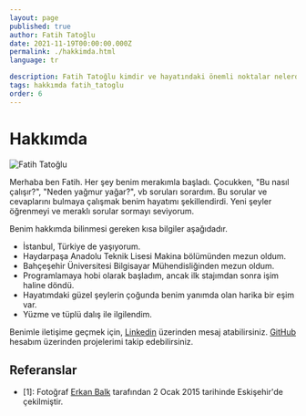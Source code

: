 ```yaml
---
layout: page
published: true
author: Fatih Tatoğlu
date: 2021-11-19T00:00:00.000Z
permalink: ./hakkimda.html
language: tr

description: Fatih Tatoğlu kimdir ve hayatındaki önemli noktalar nelerdir.
tags: hakkımda fatih_tatoglu
order: 6
---
```


# Hakkımda

![Fatih Tatoğlu](../../image/about_me.jpg)

Merhaba ben Fatih. Her şey benim merakımla başladı. Çocukken, "Bu nasıl çalışır?", "Neden yağmur yağar?", vb soruları sorardım. Bu sorular ve cevaplarını bulmaya çalışmak benim hayatımı şekillendirdi. Yeni şeyler öğrenmeyi ve meraklı sorular sormayı seviyorum.

Benim hakkımda bilinmesi gereken kısa bilgiler aşağıdadır.

- İstanbul, Türkiye de yaşıyorum.
- Haydarpaşa Anadolu Teknik Lisesi Makina bölümünden mezun oldum.
- Bahçeşehir Üniversitesi Bilgisayar Mühendisliğinden mezun oldum.
- Programlamaya hobi olarak başladım, ancak ilk stajımdan sonra işim haline döndü.
- Hayatımdaki güzel şeylerin çoğunda benim yanımda olan harika bir eşim var.
- Yüzme ve tüplü dalış ile ilgilendim.

Benimle iletişime geçmek için, [Linkedin](https://www.linkedin.com/in/fatihtatoglu/ "Fatih Tatoğlu | LinkedIn") üzerinden mesaj atabilirsiniz. [GitHub](https://github.com/fatihtatoglu/ "fatihtatoglu (Fatih Tatoğlu)") hesabım üzerinden projelerimi takip edebilirsiniz.

## Referanslar

- [1]: Fotoğraf [Erkan Balk](https://www.facebook.com/erkan.balk "Erkan Balk | Facebook") tarafından 2 Ocak 2015 tarihinde Eskişehir'de çekilmiştir.
